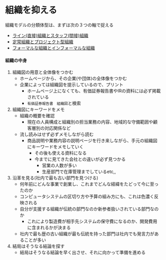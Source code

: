 # 組織を抑える

組織モデルの分類体型は、まずは次の３つの軸で捉える

* [ライン(直接)組織とスタッフ(間接)組織](01)
* [定常組織とプロジェクト型組織](02)
* [フォーマルな組織とインフォーマルな組織](03)

#### 組織の中身

1. 組織図の用意と全体像をつかむ
    * ホームページから、その企業(や団体)の全体像をつかむ
    * 企業によっては組織図を提示しているので、プリント
        * ホームページ上になくても、有価証券報告書やIRの資料には必ず掲載されている
        * `有価証券報告書　組織図`と検索
2. 組織図にキーワードをメモ
    * 組織の概要を確認
        * 現在の人員構成と組織別の担当業務の内容、地域的な守備範囲や顧客層別の対応関係など
    * 流し読みはせず必ずメモしながら読む
        * 商品説明や業務内容の説明ページを行き来しながら、手元の組織図にキーワードをメモしていく
            * その後も使える資料になる
            * 今までに見てきた会社との違いが必ず見つかる
                * 営業の人数が多い
                * 生産部門で在庫管理までしているetc,,
3. 沿革を見る(社内で最も古い部門を見つける)
    * 何年前にどんな事業で創業し、これまでどんな経緯をたどって今に至ったのか
    * コンピュータシステムの区切り方や予算の組み方にも、これは色濃く反映される
    * 自分が支援する組織が伝統の部門なのか新参者扱いされている部門なのか
        * これにより製造費が相手先システムの保守費になるのか、開発費用に含まれるかが決まる
    * 社内で最も歴の古い組織が最も伝統を持った部門は社内でも発言力があることが多い
4. 結局はそうなる結論を探す
    * 結局はそうなる結論を早く出させ、それに向かって準備を進める
